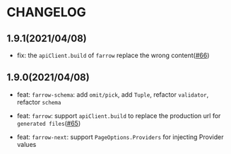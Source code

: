 # CHANGELOG

## 1.9.1(2021/04/08)

- fix: the `apiClient.build` of `farrow` replace the wrong content([#66](https://github.com/Lucifier129/farrow/pull/66))

## 1.9.0(2021/04/08)

- feat: `farrow-schema`: add `omit/pick`, add `Tuple`, refactor `validator`, refactor `schema`

- feat: `farrow`: support `apiClient.build` to replace the production url for `generated files`([#65](https://github.com/Lucifier129/farrow/pull/65))

- feat: `farrow-next`: support `PageOptions.Providers` for injecting Provider values
